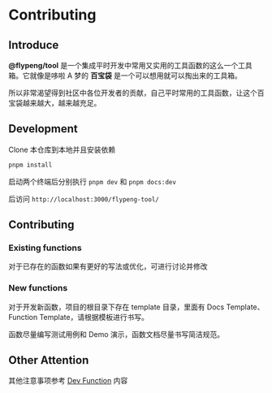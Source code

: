 # Contributing

## Introduce

**@flypeng/tool** 是一个集成平时开发中常用又实用的工具函数的这么一个工具箱。它就像是哆啦 A 梦的 **百宝袋** 是一个可以想用就可以掏出来的工具箱。

所以非常渴望得到社区中各位开发者的贡献，自己平时常用的工具函数，让这个百宝袋越来越大，越来越充足。

## Development

Clone 本仓库到本地并且安装依赖

```sh
pnpm install
```

启动两个终端后分别执行 `pnpm dev` 和 `pnpm docs:dev`

后访问 `http://localhost:3000/flypeng-tool/`

## Contributing

### Existing functions

对于已存在的函数如果有更好的写法或优化，可进行讨论并修改

### New functions

对于开发新函数，项目的根目录下存在 template 目录，里面有 Docs Template、Function Template，请根据模板进行书写。

函数尽量编写测试用例和 Demo 演示，函数文档尽量书写简洁规范。

## Other Attention

其他注意事项参考 [Dev Function](./devFunction.md#attention) 内容
